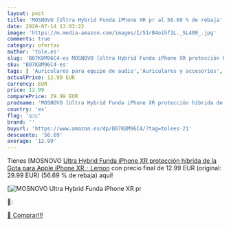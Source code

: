 ```yaml
---
layout: post
title: 'MOSNOVO [Ultra Hybrid Funda iPhone XR pr al 56.69 % de rebaja'
date: 2020-07-14 13:03:22
image: 'https://m.media-amazon.com/images/I/51rB4oihf1L._SL400_.jpg'
comments: true
category: ofertas
author: 'tole.es'
slug: 'B07K8M96C4-es MOSNOVO [Ultra Hybrid Funda iPhone XR protección híbrida...'
sku: 'B07K8M96C4-es'
tags: [ 'Auriculares para equipo de audio','Auriculares y accesorios','Electrónica','Electrónica para moto','Electrónica para vehículos','Soportes para moto','apple','iphone', ]
actualPrice: 12.99 EUR
currency: EUR
price: 12.99
comparePrice: 29.99 EUR
prodname: 'MOSNOVO [Ultra Hybrid Funda iPhone XR protección híbrida de la Gota para Apple iPhone XR - Lemon'
country: 'es'
flag: '🇪🇸'
brand: ''
buyurl: 'https://www.amazon.es/dp/B07K8M96C4/?tag=tolees-21'
descuento: '56.69'
average: '12.99'
---
```


Tienes [MOSNOVO [Ultra Hybrid Funda iPhone XR protección híbrida de la Gota para Apple iPhone XR - Lemon](https://www.amazon.es/dp/B07K8M96C4/?tag=tolees-21) con precio final de  12.99 EUR (original: 29.99 EUR) (56.69 %  de rebaja) aqui!

[![MOSNOVO [Ultra Hybrid Funda iPhone XR pr](https://m.media-amazon.com/images/I/51rB4oihf1L._SL400_.jpg)](https://www.amazon.es/dp/B07K8M96C4/?tag=tolees-21)

🔎:


[🛒 Comprar!!!](https://www.amazon.es/dp/B07K8M96C4/?tag=tolees-21)
